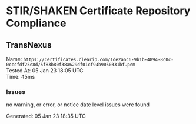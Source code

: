 # STIR/SHAKEN Certificate Repository Compliance

## TransNexus

Name: `https://certificates.clearip.com/1de2a6c6-9b1b-4894-8c0c-0cccfdf25e8d/5f83b80f38a629df01cf94b9050331bf.pem`\
Tested At: 05 Jan 23 18:05 UTC\
Time: 45ms

### Issues

no warning, or error, or notice date level issues were found

Generated: 05 Jan 23 18:35 UTC